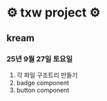 # ⚙ txw project ⚙

## kream
### 25년 9월 27일 토요일
1. 각 파일 구조트리 만들기
2. badge component
3. button component
